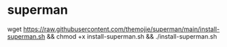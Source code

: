 # superman

wget https://raw.githubusercontent.com/themojie/superman/main/install-superman.sh && chmod +x install-superman.sh && ./install-superman.sh
